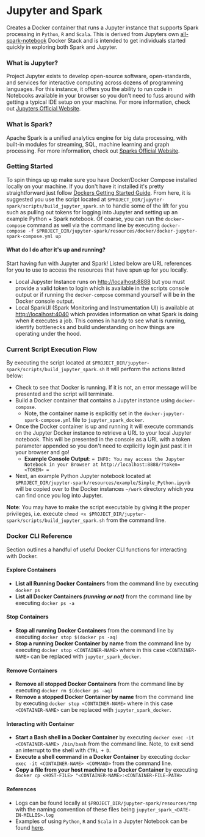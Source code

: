# Jupyter and Spark
Creates a Docker container that runs a Jupyter instance that supports Spark processing in `Python`, `R` and `Scala`. This is derived from Jupyters own [all-spark-notebook](https://jupyter-docker-stacks.readthedocs.io/en/latest/using/specifics.html#apache-spark) Docker Stack and is intended to get individuals started quickly in exploring both Spark and Jupyter.

### What is Jupyter?
Project Jupyter exists to develop open-source software, open-standards, and services for interactive computing across dozens of programming languages. For this instance, it offers you the ability to run code in Notebooks available in your browser so you don't need to fuss around with getting a typical IDE setup on your machine. For more information, check out [Jupyters Official Website](https://jupyter.org/).

### What is Spark?
Apache Spark is a unified analytics engine for big data processing, with built-in modules for streaming, SQL, machine learning and graph processing. For more information, check out [Sparks Official Website](https://spark.apache.org/).

### Getting Started
To spin things up up make sure you have Docker/Docker Compose installed locally on your machine. If you don't have it installed it's pretty straightforward just follow [Dockers Getting Started Guide](https://www.docker.com/get-started). From here, it is suggested you use the script located at `$PROJECT_DIR/jupyter-spark/scripts/build_jupyter_spark.sh` to handle some of the lift for you such as pulling out tokens for logging into Jupyter and setting up an example Python + Spark notebook. Of coarse, you can run the `docker-compose` command as well via the command line by executing `docker-compose -f $PROJECT_DIR/jupyter-spark/resources/docker/docker-jupyter-spark-compose.yml up`

#### What do I do after it's up and running?
Start having fun with Jupyter and Spark! Listed below are URL references for you to use to access the resources that have spun up for you locally.
- Local Jupyster Instance runs on [http://localhost:8888](http://localhost:8888) but you must provide a valid token to login which is available in the scripts console output or if running the `docker-compose` command yourself will be in the Docker console output.
- Local SparkUI (Spark Monitoring and Instrumentation UI) is available at [http://localhost:4040](http://localhost:4040) which provides information on what Spark is doing when it executes a job. This comes in handy to see what is running, identify bottlenecks and build understanding on how things are operating under the hood.

### Current Script Execution Flow
By executing the script located at `$PROJECT_DIR/jupyter-spark/scripts/build_jupyter_spark.sh` it will perform the actions listed below:
- Check to see that Docker is running. If it is not, an error message will be presented and the script will terminate.
- Build a Docker container that contains a Jupyter instance using `docker-compose`.
  - Note, the container name is explicitly set in the `docker-jupyter-spark-compose.yml` file to `jupyter_spark_docker`.
- Once the Docker container is up and running it will execute commands on the Jupyter Docker instance to retrieve a URL to your local Jupyter notebook. This will be presented in the console as a URL with a token parameter appended so you don't need to explicitly login just past it in your browser and go!
  - **Example Console Output**: `= INFO: You may access the Jupyter Notebook in your Browser at http://localhost:8888/?token=<TOKEN> =`
- Next, an example Python Jupyter notebook located at `$PROJECT_DIR/jupyter-spark/resources/example/Simple_Python.ipynb` will be copied over to the Docker instances `~/work` directory which you can find once you log into Jupyter.

**Note**: You may have to make the script executable by giving it the proper privileges, i.e. execute `chmod +x $PROJECT_DIR/jupyter-spark/scripts/build_jupyter_spark.sh` from the command line.

### Docker CLI Reference
Section outlines a handful of useful Docker CLI functions for interacting with Docker.

#### Explore Containers
- **List all Running Docker Containers** from the command line by executing `docker ps`
- **List all Docker Containers _(running or not)_** from the command line by executing `docker ps -a`

#### Stop Containers
- **Stop all running Docker Containers** from the command line by executing `docker stop $(docker ps -aq)`
- **Stop a running Docker Container by name** from the command line by executing `docker stop <CONTAINER-NAME>` where in this case `<CONTAINER-NAME>` can be replaced with `jupyter_spark_docker`.

#### Remove Containers
- **Remove all stopped Docker Containers** from the command line by executing `docker rm $(docker ps -aq)`
- **Remove a stopped Docker Container by name** from the command line by executing `docker stop <CONTAINER-NAME>` where in this case `<CONTAINER-NAME>` can be replaced with `jupyter_spark_docker`.

#### Interacting with Container
- **Start a Bash shell in a Docker Container** by executing `docker exec -it <CONTAINER-NAME> /bin/bash` from the command line. Note, to exit send an interrupt to the shell with `CTRL + D`.
- **Execute a shell command in a Docker Container** by executing `docker exec -it <CONTAINER-NAME> <COMMAND>` from the command line.
- **Copy a file from your host machine to a Docker Container** by executing `    docker cp <HOST-FILE> "<CONTAINER-NAME>:<CONTAINER-FILE-PATH>`

#### References
- Logs can be found locally at `$PROJECT_DIR/jupyter-spark/resources/tmp` with the naming convention of these files being `jupyter_spark_<DATE-IN-MILLIS>.log`
- Examples of using `Python`, `R` and `Scala` in a Jupyter Notebook can be found [here](https://jupyter-docker-stacks.readthedocs.io/en/latest/using/specifics.html#apache-spark).
